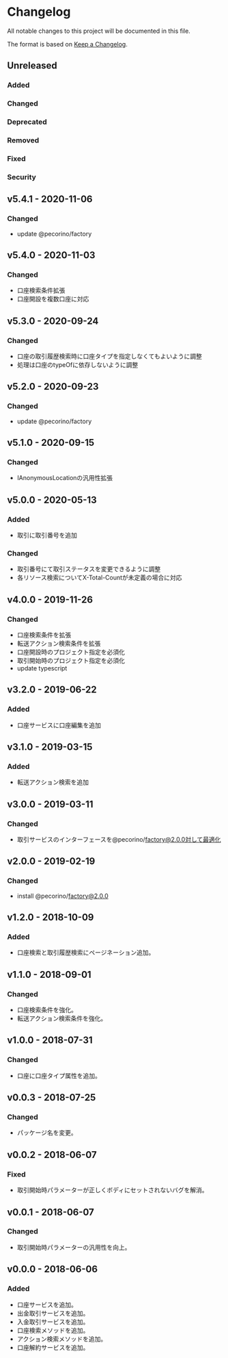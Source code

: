 # Changelog

All notable changes to this project will be documented in this file.

The format is based on [Keep a Changelog](http://keepachangelog.com/).

## Unreleased

### Added

### Changed

### Deprecated

### Removed

### Fixed

### Security

## v5.4.1 - 2020-11-06

### Changed

- update @pecorino/factory

## v5.4.0 - 2020-11-03

### Changed

- 口座検索条件拡張
- 口座開設を複数口座に対応

## v5.3.0 - 2020-09-24

### Changed

- 口座の取引履歴検索時に口座タイプを指定しなくてもよいように調整
- 処理は口座のtypeOfに依存しないように調整

## v5.2.0 - 2020-09-23

### Changed

- update @pecorino/factory

## v5.1.0 - 2020-09-15

### Changed

- IAnonymousLocationの汎用性拡張

## v5.0.0 - 2020-05-13

### Added

- 取引に取引番号を追加

### Changed

- 取引番号にて取引ステータスを変更できるように調整
- 各リソース検索についてX-Total-Countが未定義の場合に対応

## v4.0.0 - 2019-11-26

### Changed

- 口座検索条件を拡張
- 転送アクション検索条件を拡張
- 口座開設時のプロジェクト指定を必須化
- 取引開始時のプロジェクト指定を必須化
- update typescript

## v3.2.0 - 2019-06-22

### Added

- 口座サービスに口座編集を追加

## v3.1.0 - 2019-03-15

### Added

- 転送アクション検索を追加

## v3.0.0 - 2019-03-11

### Changed

- 取引サービスのインターフェースを@pecorino/factory@2.0.0対して最適化

## v2.0.0 - 2019-02-19

### Changed

- install @pecorino/factory@2.0.0

## v1.2.0 - 2018-10-09

### Added

- 口座検索と取引履歴検索にページネーション追加。

## v1.1.0 - 2018-09-01

### Changed

- 口座検索条件を強化。
- 転送アクション検索条件を強化。

## v1.0.0 - 2018-07-31

### Changed

- 口座に口座タイプ属性を追加。

## v0.0.3 - 2018-07-25

### Changed

- パッケージ名を変更。

## v0.0.2 - 2018-06-07

### Fixed

- 取引開始時パラメーターが正しくボディにセットされないバグを解消。

## v0.0.1 - 2018-06-07

### Changed

- 取引開始時パラメーターの汎用性を向上。

## v0.0.0 - 2018-06-06

### Added

- 口座サービスを追加。
- 出金取引サービスを追加。
- 入金取引サービスを追加。
- 口座検索メソッドを追加。
- アクション検索メソッドを追加。
- 口座解約サービスを追加。
